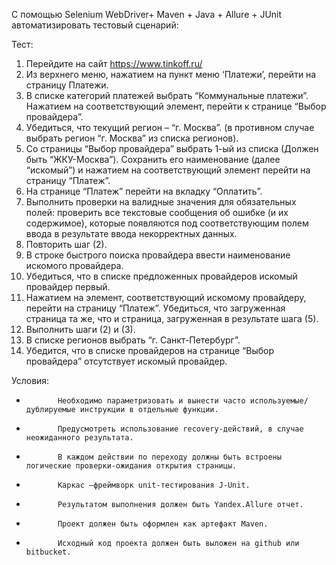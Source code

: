 С помощью Selenium WebDriver+ Maven + Java + Allure + JUnit автоматизировать тестовый сценарий:

Тест:
1.	Перейдите на сайт https://www.tinkoff.ru/
2.	Из верхнего меню, нажатием на пункт меню ‘Платежи’, перейти на страницу Платежи.
3.	В списке категорий платежей выбрать “Коммунальные платежи”. Нажатием на соответствующий элемент, перейти к странице “Выбор провайдера”.
4.	Убедиться, что текущий регион – “г. Москва”. (в противном случае выбрать регион “г. Москва” из списка регионов).
5.	Со страницы “Выбор провайдера” выбрать 1-ый из списка (Должен быть “ЖКУ-Москва”). Сохранить его наименование (далее “искомый”) и нажатием на соответствующий элемент перейти на страницу “Платеж”.
6.	На странице “Платеж” перейти на вкладку “Оплатить”.
7.	Выполнить проверки на валидные значения для обязательных полей: проверить все текстовые сообщения об ошибке (и их содержимое), которые появляются под соответствующим полем ввода в результате ввода некорректных данных.
8.	Повторить шаг (2).
9.	В строке быстрого поиска провайдера ввести наименование искомого провайдера.
10.	Убедиться, что в списке предложенных провайдеров искомый провайдер первый.
11.	Нажатием на элемент, соответствующий искомому провайдеру, перейти на страницу “Платеж”. Убедиться, что загруженная страница та же, что и страница, загруженная в результате шага (5).
12.	Выполнить шаги (2) и (3).
13.	В списке регионов выбрать “г. Санкт-Петербург”.
14.	Убедится, что в списке провайдеров на странице “Выбор провайдера” отсутствует искомый провайдер.

Условия:
  +            Необходимо параметризовать и вынести часто используемые/дублируемые инструкции в отдельные функции.
  +            Предусмотреть использование recovery-действий, в случае неожиданного результата.
  +            В каждом действии по переходу должны быть встроены логические проверки-ожидания открытия страницы.
  +            Каркас –фреймворк unit-тестирования J-Unit.
  +            Результатом выполнения должен быть Yandex.Allure отчет.
  +            Проект должен быть оформлен как артефакт Maven.
  +            Исходный код проекта должен быть выложен на github или bitbucket.
